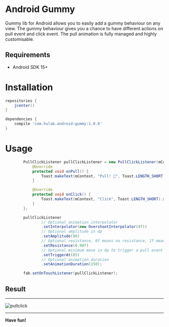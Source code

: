 # Android Gummy

Gummy lib for Android allows you to easily add a gummy behaviour on any view. The gummy behaviour gives you a chance to have different actions on pull event and click event. The pull animation is fully managed and highly customisable.

## Requirements

* Android SDK 15+

# Installation
```groovy
repositories {
    jcenter()
}

dependencies {
    compile 'com.hulab.android:gummy:1.0.0'
}
```

# Usage

```java
        PullClickListener pullClickListener = new PullClickListener(mContext) {
            @Override
            protected void onPull() {
                Toast.makeText(mContext, "Pull! 🐓", Toast.LENGTH_SHORT).show();
            }

            @Override
            protected void onClick() {
                Toast.makeText(mContext, "Click", Toast.LENGTH_SHORT).show();
            }
        };

        pullClickListener
                // Optional animation interpolator
                .setInterpolator(new OvershootInterpolator(4f))
                // Optional amplitude in dp
                .setAmplitude(90)
                // Optional resistance, 0f means no resistance, 1f means you shall never move the view
                .setResistance(0.90f)
                // Optional minimum move in dp to trigger a pull event
                .setTriggerAt(85)
                // Optional animation duration
                .setAnimationDuration(150);

        fab.setOnTouchListener(pullClickListener);
```

## Result
___
![pullclick](https://github.com/hulab/gummy/blob/master/resources/pullclick.gif)
___

**Have fun!**